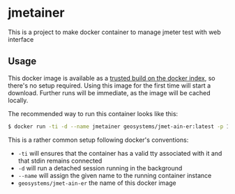 # jmetainer
This is a project to make docker container to manage jmeter test with web interface

## Usage

This docker image is available as a [trusted build on the docker index](https://hub.docker.com/r/geosystems/jmet-ain-er/),
so there's no setup required.
Using this image for the first time will start a download.
Further runs will be immediate, as the image will be cached locally.

The recommended way to run this container looks like this:

```bash
$ docker run -ti -d --name jmetainer geosystems/jmet-ain-er:latest -p 1974:1974
```

This is a rather common setup following docker's conventions:

* `-ti` will ensures that the container has a valid tty associated with it and that stdin remains connected
* `-d` will run a detached session running in the background
* `--name` will assign the given name to the running container instance
* `geosystems/jmet-ain-er` the name of this docker image
